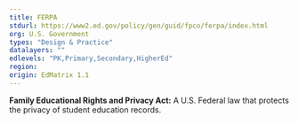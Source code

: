 ```yaml
---
title: FERPA
stdurl: https://www2.ed.gov/policy/gen/guid/fpco/ferpa/index.html
org: U.S. Government
types: "Design & Practice"
datalayers: ""
edlevels: "PK,Primary,Secondary,HigherEd"
region:
origin: EdMatrix 1.1
---
```

**Family Educational Rights and Privacy Act:** A U.S. Federal law that protects the privacy of student education records.
